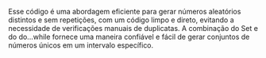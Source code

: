 Esse código é uma abordagem eficiente para gerar números aleatórios distintos e sem repetições, com um código limpo e direto, evitando a necessidade de verificações manuais de duplicatas. A combinação do Set e do do...while fornece uma maneira confiável e fácil de gerar conjuntos de números únicos em um intervalo específico.
